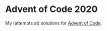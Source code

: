 Advent of Code 2020
===================

My (attempts at) solutions for [Advent of Code](https://adventofcode.com).
